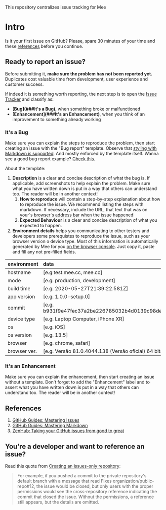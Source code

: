 This repository centralizes issue tracking for Mee

# Intro
Is it your first issue on GitHub? Please, spare 30 minutes of your time and these [references](##References) before you continue.

## Ready to report an issue?
Before submitting it, **make sure the problem has not been reported yet.** Duplicates cost valuable time from development, user experience and customer success.

If indeed it is something worth reporting, the next step is to open the [Issue Tracker](https://github.com/Mee-Repo/issue/issues) and classify as:
- **[Bug](###It's a Bug)**, when something broke or malfunctioned
- **[Enhancement](###It's an Enhancement)**, when you think of an improvement to something already working

### It's a Bug
Make sure you can explain the steps to reproduce the problem, then start creating an issue with the "Bug report" template. Observe that [styling with Markdown is supported](https://github.com/adam-p/markdown-here/wiki/Markdown-Cheatsheet). And mostly enforced by the template itself. Wanna see a good bug report example? [Check this](https://github.com/Mee-Repo/issue/issues/1).

About the template:
1. **Description** is a clear and concise description of what the bug is. If applicable, add screenshots to help explain the problem. Make sure what you have written down is put in a way that others can understand too. The reader will be in another context!
    1. **How to reproduce** will contain a step-by-step explanation about how to reproduce the issue. We recommend listing the steps with markdown. If necessary, include the URL, that text that was on your's [browser's address bar](https://en.wikipedia.org/wiki/Address_bar) when the issue happened
    2. **Expected Behaviour** is a clear and concise description of what you expected to happen.
2. **Environment details** helps you communicating to other testers and developers some prerequistes to reproduce the issue, such as your browser version o device type. Most of this information is automatically generated by Mee for you [on the browser console](https://support.airtable.com/hc/en-us/articles/232313848-How-to-open-the-developer-console). Just copy it, paste and fill any not pre-filled fields.

| environment  | data              |
| ------------ |:----------------- |
| hostname     | [e.g test.mee.cc, mee.cc] |
| mode         | [e.g. production, development] |
| build time   | [e.g. 2020-05-27T21:39:22.581Z] |
| app version  | [e.g. 1.0.0-setup.0] |
| commit       | [e.g. b931f9e47fec37a2be226785032b4d0139c98de7] |
| device type  | [e.g. Laptop Computer, iPhone XR] |
| os           | [e.g. iOS] |
| os version   | [e.g. 13.5] |
| browser      | [e.g. chrome, safari] |
| browser ver. | [e.g. Versão 81.0.4044.138 (Versão oficial) 64 bits] |

### It's an Enhancement
Make sure you can explain the enhancement, then start creating an issue without a template. Don't forget to add the "Enhancement" label and to assert what you have written down is put in a way that others can understand too. The reader will be in another context!

## References
1. [GitHub Guides: Mastering Issues](https://guides.github.com/features/issues/)
1. [GitHub Guides: Mastering Markdown](https://guides.github.com/features/mastering-markdown/)
1. [ZenHub: Taking your GitHub issues from good to great](https://www.zenhub.com/blog/best-practices-for-github-issues/)

## You're a developer and want to reference an issue?
Read this quote from [Creating an issues-only repository](https://help.github.com/en/github/creating-cloning-and-archiving-repositories/creating-an-issues-only-repository):

> For example, if you pushed a commit to the private repository's default branch with a message that read Fixes organization/public-repo#12, the issue would be closed, but only users with the proper permissions would see the cross-repository reference indicating the commit that closed the issue. Without the permissions, a reference still appears, but the details are omitted.
